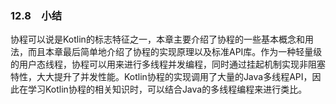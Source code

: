 ### 12.8　小结

协程可以说是Kotlin的标志特征之一，本章主要介绍了协程的一些基本概念和用法，而且本章最后简单地介绍了协程的实现原理以及标准API库。作为一种轻量级的用户态线程，协程可以用来进行多线程并发编程，同时通过挂起机制实现非阻塞特性，大大提升了并发性能。Kotlin协程的实现调用了大量的Java多线程API，因此在学习Kotlin协程的相关知识时，可以结合Java的多线程编程来进行类比。



